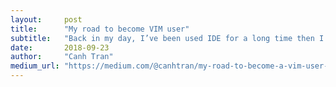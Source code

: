 ```yaml
---
layout:     post
title:      "My road to become VIM user"
subtitle:   "Back in my day, I’ve been used IDE for a long time then I switch to VIM."
date:       2018-09-23
author:     "Canh Tran"
medium_url: "https://medium.com/@canhtran/my-road-to-become-a-vim-user-ff9402a2cea0"
---
```

